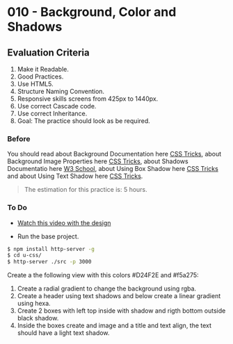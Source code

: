 # 010 - Background, Color and Shadows

## Evaluation Criteria

1. Make it Readable.
2. Good Practices.
3. Use HTML5.
4. Structure Naming Convention.
5. Responsive skills screens from 425px to 1440px.
6. Use correct Cascade code.
7. Use correct Inheritance.
8. Goal: The practice should look as be required.

### Before 
You should read about Background Documentation here [CSS Tricks][1], about Background Image Properties here [CSS Tricks][2], about Shadows Documentatio here [W3 School][3], about Using Box Shadow here [CSS Tricks][4] and about Using Text Shadow here [CSS Tricks][5].

> The estimation for this practice is: 5 hours.

### To Do

- [Watch this video with the design][7] 

- Run the base project.

```sh
$ npm install http-server -g
$ cd u-css/
$ http-server ./src -p 3000
```

Create a the following view with this colors #D24F2E and #f5a275:

1. Create a radial gradient to change the background using rgba.
2. Create a header using text shadows and below create a linear gradient using hexa.
3. Create 2 boxes with left top inside with shadow and rigth bottom outside black shadow.
4. Inside the boxes create and image and a title and text align, the text should have a light text shadow.

[1]: https://css-tricks.com/almanac/properties/b/background/   
[2]: https://css-tricks.com/almanac/properties/b/background-image/ 
[3]: https://www.w3schools.com/css/css3_shadows.asp 
[4]: https://css-tricks.com/snippets/css/css-box-shadow/ 
[5]: https://css-tricks.com/almanac/properties/t/text-shadow/
[6]: http://www.cssmatic.com/box-shadow 
[7]: https://drive.google.com/a/talosdigital.com/file/d/1DM4RyKRvAFuRh4E_U1VXOGWTmqGAyWSb/view?usp=sharing

